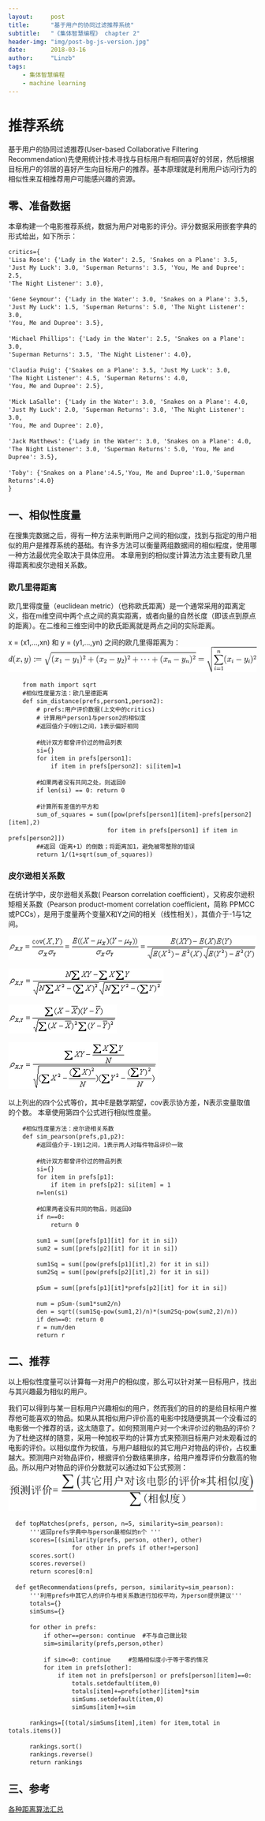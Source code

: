 ```yaml
---
layout:     post
title:      "基于用户的协同过滤推荐系统"
subtitle:   "《集体智慧编程》 chapter 2"
header-img: "img/post-bg-js-version.jpg"
date:       2018-03-16
author:     "Linzb"
tags:
    - 集体智慧编程
    - machine learning
---
```

# 推荐系统

基于用户的协同过滤推荐(User-based Collaborative Filtering Recommendation)先使用统计技术寻找与目标用户有相同喜好的邻居，然后根据目标用户的邻居的喜好产生向目标用户的推荐。基本原理就是利用用户访问行为的相似性来互相推荐用户可能感兴趣的资源。


## 零、准备数据
本章构建一个电影推荐系统，数据为用户对电影的评分。评分数据采用嵌套字典的形式给出，如下所示：
```
critics={
'Lisa Rose': {'Lady in the Water': 2.5, 'Snakes on a Plane': 3.5,
'Just My Luck': 3.0, 'Superman Returns': 3.5, 'You, Me and Dupree': 2.5,
'The Night Listener': 3.0},

'Gene Seymour': {'Lady in the Water': 3.0, 'Snakes on a Plane': 3.5,
'Just My Luck': 1.5, 'Superman Returns': 5.0, 'The Night Listener': 3.0,
'You, Me and Dupree': 3.5},

'Michael Phillips': {'Lady in the Water': 2.5, 'Snakes on a Plane': 3.0,
'Superman Returns': 3.5, 'The Night Listener': 4.0},

'Claudia Puig': {'Snakes on a Plane': 3.5, 'Just My Luck': 3.0,
'The Night Listener': 4.5, 'Superman Returns': 4.0,
'You, Me and Dupree': 2.5},

'Mick LaSalle': {'Lady in the Water': 3.0, 'Snakes on a Plane': 4.0,
'Just My Luck': 2.0, 'Superman Returns': 3.0, 'The Night Listener': 3.0,
'You, Me and Dupree': 2.0},

'Jack Matthews': {'Lady in the Water': 3.0, 'Snakes on a Plane': 4.0,
'The Night Listener': 3.0, 'Superman Returns': 5.0, 'You, Me and Dupree': 3.5},

'Toby': {'Snakes on a Plane':4.5,'You, Me and Dupree':1.0,'Superman Returns':4.0}
}
```

## 一、相似性度量
 在搜集完数据之后，得有一种方法来判断用户之间的相似度，找到与指定的用户相似的用户是推荐系统的基础。有许多方法可以衡量两组数据间的相似程度，使用哪一种方法最优完全取决于具体应用。 本章用到的相似度计算法方法主要有欧几里得距离和皮尔逊相关系数。
###  欧几里得距离
欧几里得度量（euclidean metric）（也称欧氏距离）是一个通常采用的距离定义，指在m维空间中两个点之间的真实距离，或者向量的自然长度（即该点到原点的距离）。在二维和三维空间中的欧氏距离就是两点之间的实际距离。

x = (x1,...,xn) 和 y = (y1,...,yn) 之间的欧几里得距离为：
![ ](/img/in-post/2018-03-16-PCI-chapter2.png)
```
    from math import sqrt  
    #相似性度量方法：欧几里德距离
    def sim_distance(prefs,person1,person2):
        # prefs:用户评价数据(上文中的critics)
        # 计算用户person1与person2的相似度
        #返回值介于0到1之间，1表示偏好相同

        #统计双方都曾评价过的物品列表
        si={}
        for item in prefs[person1]:
            if item in prefs[person2]: si[item]=1

        #如果两者没有共同之处，则返回0
        if len(si) == 0: return 0

        #计算所有差值的平方和
        sum_of_squares = sum([pow(prefs[person1][item]-prefs[person2][item],2)
                            for item in prefs[person1] if item in prefs[person2]])
        ##返回（距离+1）的倒数；将距离加1，避免被零整除的错误
        return 1/(1+sqrt(sum_of_squares))
```



### 皮尔逊相关系数
在统计学中，皮尔逊相关系数( Pearson correlation coefficient），又称皮尔逊积矩相关系数（Pearson product-moment correlation coefficient，简称 PPMCC或PCCs），是用于度量两个变量X和Y之间的相关（线性相关），其值介于-1与1之间。

  ![ ](/img/in-post/2018-03-16-PCI-chapter2-peason1.png)

  ![ ](/img/in-post/2018-03-16-PCI-chapter2-peason2.png)

  ![ ](/img/in-post/2018-03-16-PCI-chapter2-peason3.png)

  ![ ](/img/in-post/2018-03-16-PCI-chapter2-peason4.png)

以上列出的四个公式等价，其中E是数学期望，cov表示协方差，N表示变量取值的个数。
本章使用第四个公式进行相似性度量。
```
    #相似性度量方法：皮尔逊相关系数
    def sim_pearson(prefs,p1,p2):
        #返回值介于-1到1之间，1表示两人对每件物品评价一致

        #统计双方都曾评价过的物品列表
        si={}
        for item in prefs[p1]:
            if item in prefs[p2]: si[item] = 1
        n=len(si)

        #如果两者没有共同的物品，则返回0
        if n==0:
            return 0

        sum1 = sum([prefs[p1][it] for it in si])
        sum2 = sum([prefs[p2][it] for it in si])

        sum1Sq = sum([pow(prefs[p1][it],2) for it in si])
        sum2Sq = sum([pow(prefs[p2][it],2) for it in si])

        pSum = sum([prefs[p1][it]*prefs[p2][it] for it in si])

        num = pSum-(sum1*sum2/n)
        den = sqrt((sum1Sq-pow(sum1,2)/n)*(sum2Sq-pow(sum2,2)/n))
        if den==0: return 0
        r = num/den
        return r
```
## 二、推荐

以上相似性度量可以计算每一对用户的相似度，那么可以针对某一目标用户，找出与其兴趣最为相似的用户。

我们可以得到与某一目标用户兴趣相似的用户，然而我们的目的的是给目标用户推荐他可能喜欢的物品。如果从其相似用户评价高的电影中找随便挑其一个没看过的电影做一个推荐的话，这太随意了。如何预测用户对一个未评价过的物品的评价？为了杜绝这样的随意，采用一种加权平均的计算方式来预测目标用户对未观看过的电影的评价。以相似度作为权值，与用户越相似的其它用户对物品的评价，占权重越大。预测用户对物品评价，根据评价分数结果排序，给用户推荐评价分数高的物品。所以用户对物品的评价分数就可以通过如下公式预测：
  ![ ](/img/in-post/2018-03-16-PCI-chapter2-critics.png)

```
  def topMatches(prefs, person, n=5, similarity=sim_pearson):
      '''返回prefs字典中与person最相似的n个 '''
      scores=[(similarity(prefs, person, other), other)
                  for other in prefs if other!=person]
      scores.sort()
      scores.reverse()
      return scores[0:n]

  def getRecommendations(prefs, person, similarity=sim_pearson):
      '''利用prefs中其它人的评价与相关系数进行加权平均，为person提供建议'''
      totals={}
      simSums={}

      for other in prefs:
          if other==person: continue  #不与自己做比较
          sim=similarity(prefs,person,other)

          if sim<=0: continue     #忽略相似度小于等于零的情况
          for item in prefs[other]:
              if item not in prefs[person] or prefs[person][item]==0:
                  totals.setdefault(item,0)
                  totals[item]+=prefs[other][item]*sim
                  simSums.setdefault(item,0)
                  simSums[item]+=sim

      rankings=[(total/simSums[item],item) for item,total in totals.items()]

      rankings.sort()
      rankings.reverse()
      return rankings
```



## 三、参考
[各种距离算法汇总](http://blog.csdn.net/mousever/article/details/45967643)
